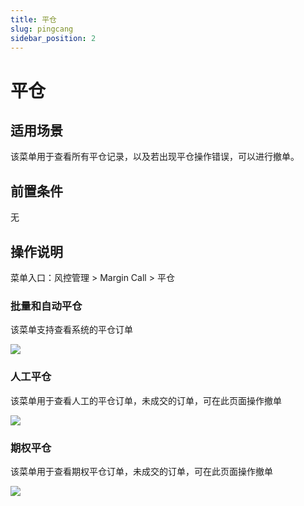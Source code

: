 ```yaml
---
title: 平仓
slug: pingcang
sidebar_position: 2
---
```



# 平仓

## 适用场景

该菜单用于查看所有平仓记录，以及若出现平仓操作错误，可以进行撤单。

## 前置条件

无

## 操作说明

菜单入口：风控管理 &gt; Margin Call &gt;  平仓

### 批量和自动平仓

该菜单支持查看系统的平仓订单

<img src="/assets/HM5pbx0uEoLNYaxMFPDcb9q3nje.png" src-width="3172" src-height="876" align="center"/>

### 人工平仓

该菜单用于查看人工的平仓订单，未成交的订单，可在此页面操作撤单

<img src="/assets/OEnNb3yg9oe5X4xwkl9ctDqUnRf.png" src-width="3170" src-height="1272" align="center"/>

### 期权平仓

该菜单用于查看期权平仓订单，未成交的订单，可在此页面操作撤单

<img src="/assets/DHrgbh9V4oUNBzxJ3JwckCLSnHe.png" src-width="3168" src-height="1172" align="center"/>

